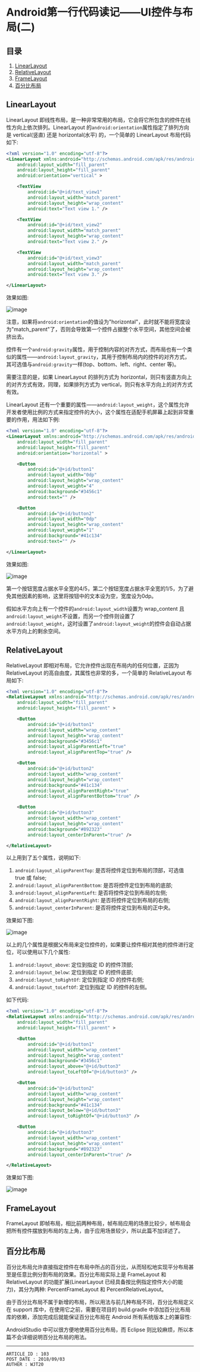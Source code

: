 
# Android第一行代码读记——UI控件与布局(二) #

## 目录 ##

1. [LinearLayout](#href1)
2. [RelativeLayout](#href2)
3. [FrameLayout](#href3)
4. [百分比布局](#href4)

## <a name="href1">LinearLayout</a> ##

LinearLayout 即线性布局，是一种非常常用的布局，它会将它所包含的控件在线性方向上依次排列。LinearLayout 的`android:orientation`属性指定了排列方向是 vertical(竖直) 还是 horizontal(水平) 的，一个简单的 LinearLayout 布局代码如下:

```xml
<?xml version="1.0" encoding="utf-8"?>
<LinearLayout xmlns:android="http://schemas.android.com/apk/res/android"
    android:layout_width="fill_parent"
    android:layout_height="fill_parent"
    android:orientation="vertical" >

    <TextView
        android:id="@+id/text_view1"
        android:layout_width="match_parent"
        android:layout_height="wrap_content"
        android:text="Text view 1." />

    <TextView
        android:id="@+id/text_view2"
        android:layout_width="match_parent"
        android:layout_height="wrap_content"
        android:text="Text view 2." />

    <TextView
        android:id="@+id/text_view3"
        android:layout_width="match_parent"
        android:layout_height="wrap_content"
        android:text="Text view 3." />

</LinearLayout>
```

效果如图:

![image](https://raw.githubusercontent.com/WebUnion-core/public-cdn/master/wjt20-base/w85.png)

注意，如果将`android:orientation`的值设为"horizontal"，此时就不能将宽度设为"match_parent"了，否则会导致第一个控件占据整个水平空间，其他空间会被挤出去。

控件有一个`android:gravity`属性，用于控制内容的对齐方式，而布局也有一个类似的属性——`android:layout_gravity`，其用于控制布局内的控件的对齐方式，其可选值与`android:gravity`一样(top、bottom、left、right、center 等)。

需要注意的是，如果 LinearLayout 的排列方式为 horizontal，则只有竖直方向上的对齐方式有效，同理，如果排列方式为 vertical，则只有水平方向上的对齐方式有效。

LinearLayout 还有一个重要的属性——`android:layout_weight`，这个属性允许开发者使用比例的方式来指定控件的大小，这个属性在适配手机屏幕上起到非常重要的作用，用法如下例:

```xml
<?xml version="1.0" encoding="utf-8"?>
<LinearLayout xmlns:android="http://schemas.android.com/apk/res/android"
    android:layout_width="fill_parent"
    android:layout_height="fill_parent"
    android:orientation="horizontal" >

    <Button
        android:id="@+id/button1"
        android:layout_width="0dp"
        android:layout_height="wrap_content"
        android:layout_weight="4"
        android:background="#3456c1"
        android:text="" />

    <Button
        android:id="@+id/button2"
        android:layout_width="0dp"
        android:layout_height="wrap_content"
        android:layout_weight="1"
        android:background="#41c134"
        android:text="" />

</LinearLayout>
```

效果如图:

![image](https://raw.githubusercontent.com/WebUnion-core/public-cdn/master/wjt20-base/w86.png)

第一个按钮宽度占据水平全宽的4/5，第二个按钮宽度占据水平全宽的1/5，为了避免其他因素的影响，这里将按钮中的文本设为空，宽度设为0dp。

假如水平方向上有一个控件的`android:layout_width`设置为 wrap_content 且`android:layout_weight`不设置，而另一个控件则设置了`android:layout_weight`，这时设置了`android:layout_weight`的控件会自动占据水平方向上的剩余空间。

## <a name="href2">RelativeLayout</a> ##

RelativeLayout 即相对布局，它允许控件出现在布局内的任何位置，正因为 RelativeLayout 的高自由度，其属性也非常的多，一个简单的 RelativeLayout 布局如下:

```xml
<?xml version="1.0" encoding="utf-8"?>
<RelativeLayout xmlns:android="http://schemas.android.com/apk/res/android"
    android:layout_width="fill_parent"
    android:layout_height="fill_parent" >

    <Button
        android:id="@+id/button1"
        android:layout_width="wrap_content"
        android:layout_height="wrap_content"
        android:background="#3456c1"
        android:layout_alignParentLeft="true"
        android:layout_alignParentTop="true" />

    <Button
        android:id="@+id/button2"
        android:layout_width="wrap_content"
        android:layout_height="wrap_content"
        android:background="#41c134"
        android:layout_alignParentRight="true"
        android:layout_alignParentBottom="true" />

    <Button
        android:id="@+id/button3"
        android:layout_width="wrap_content"
        android:layout_height="wrap_content"
        android:background="#892323"
        android:layout_centerInParent="true" />

</RelativeLayout>
```

以上用到了五个属性，说明如下:

1. `android:layout_alignParentTop`: 是否将控件定位到布局的顶部，可选值 true 或 false;
2. `android:layout_alignParentBottom`: 是否将控件定位到布局的底部;
3. `android:layout_alignParentLeft`: 是否将控件定位到布局的左侧;
4. `android:layout_alignParentRight`: 是否将控件定位到布局的右侧;
5. `android:layout_centerInParent`: 是否将控件定位到布局的正中央。

效果如下图:

![image](https://raw.githubusercontent.com/WebUnion-core/public-cdn/master/wjt20-base/w87.png)

以上的几个属性是根据父布局来定位控件的，如果要让控件相对其他的控件进行定位，可以使用以下几个属性:

1. `android:layout_above`: 定位到指定 ID 的控件顶部;
2. `android:layout_below`:  定位到指定 ID 的控件底部;
3. `android:layout_toRightOf`: 定位到指定 ID 的控件右侧;
4. `android:layout_toLeftOf`: 定位到指定 ID 的控件的左侧。

如下代码:

```xml
<?xml version="1.0" encoding="utf-8"?>
<RelativeLayout xmlns:android="http://schemas.android.com/apk/res/android"
    android:layout_width="fill_parent"
    android:layout_height="fill_parent" >

    <Button
        android:id="@+id/button1"
        android:layout_width="wrap_content"
        android:layout_height="wrap_content"
        android:background="#3456c1"
        android:layout_above="@+id/button3"
        android:layout_toLeftOf="@+id/button3" />

    <Button
        android:id="@+id/button2"
        android:layout_width="wrap_content"
        android:layout_height="wrap_content"
        android:background="#41c134"
        android:layout_below="@+id/button3"
        android:layout_toRightOf="@+id/button3" />

    <Button
        android:id="@+id/button3"
        android:layout_width="wrap_content"
        android:layout_height="wrap_content"
        android:background="#892323"
        android:layout_centerInParent="true" />

</RelativeLayout>
```

效果如下图:

![image](https://raw.githubusercontent.com/WebUnion-core/public-cdn/master/wjt20-base/w88.png)

## <a name="href3">FrameLayout</a> ##

FrameLayout 即帧布局，相比前两种布局，帧布局应用的场景比较少，帧布局会把所有控件摆放到布局的左上角，由于应用场景较少，所以此篇不加详述了。

## <a name="href4">百分比布局</a> ##

百分比布局允许直接指定控件在布局中所占的百分比，从而轻松地实现平分布局甚至是任意比例分割布局的效果。百分比布局实际上是 FrameLayout 和 RelativeLayout 的功能扩展(LinearLayout 已经具备按比例指定控件大小的能力)，其分为两种: PercentFrameLayout 和 PercentRelativeLayout。

由于百分比布局不属于新增的布局，所以用法与前几种布局不同，百分比布局定义在 support 库中，在使用它之前，需要在项目的 build.gradle 中添加百分比布局库的依赖，添加完成后就能保证百分比布局在 Android 所有系统版本上的兼容性:

AndroidStudio 中可以很方便地使用百分比布局，而 Eclipse 则比较麻烦，所以本篇不会详细说明百分比布局的用法。

---

```
ARTICLE_ID : 103
POST_DATE : 2018/09/03
AUTHER : WJT20
```
